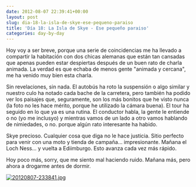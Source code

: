 ```yaml
---
date: 2012-08-07 22:39:41+00:00
layout: post
slug: dia-18-la-isla-de-skye-ese-pequeno-paraiso
title: 'Día 18: La Isla de Skye - Ese pequeño paraiso'
categories: day-by-day
---
```


Hoy voy a ser breve, porque una serie de coincidencias me ha llevado a compartir la habitación con dos chicas alemanas que están tan cansadas que apenas pueden estar despiertas después de un buen rato de charla animada. La verdad es que echaba de menos gente "animada y cercana", me ha venido muy bien esta charla.

Sin revelaciones, sin nada. El autobús ha roto la suspensión o algo similar y nuestro culo ha notado cada bache de la carretera, pero también ha podido ver los paisajes que, seguramente, son los más  bonitos que he visto nunca (la foto no les hace mérito, porque he utilizado la cámara buena). El tour ha seguido en lo que ya es una rutina. El conductor habla, la gente le entiende o no (yo me inclusyo) y mientras vamos de un lado a otro vamos hablando de nimiedades, o no. porque algún rato interesante ha habido.

Skye precioso. Cualquier cosa que diga no le hace justicia. Sitio perfecto para venir con una moto y tienda de campaña... impresionante. Mañana el Loch Ness... y vuelta a Ediimburgo. Esto avanza cada vez más rápido.

Hoy poco más, sorry, que me siento mal haciendo ruido. Mañana más, pero ahora a drogarme antes de dormir.  
  
[![20120807-233841.jpg](http://blog.migueljulian.com/wp-content/uploads/20120807-233841.jpg)](http://blog.migueljulian.com/wp-content/uploads/20120807-233841.jpg)
